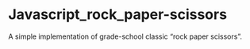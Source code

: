 # Javascript_rock_paper-scissors
A simple implementation of grade-school classic “rock paper scissors”.
